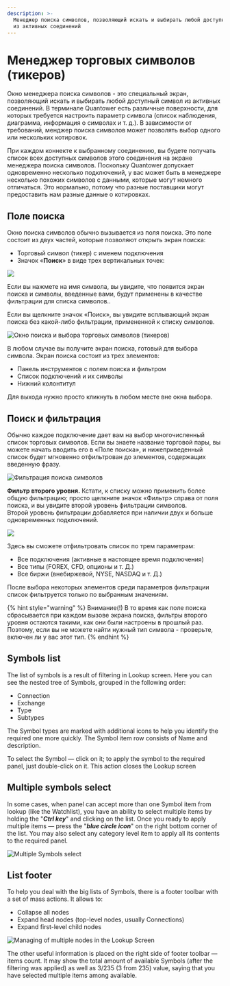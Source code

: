 ```yaml
---
description: >-
  Менеджер поиска символов, позволяющий искать и выбирать любой доступный символ
  из активных соединений
---
```


# Менеджер торговых символов \(тикеров\)

Окно менеджера поиска символов - это специальный экран, позволяющий искать и выбирать любой доступный символ из активных соединений. В терминале Quantower есть различные поверхности, для которых требуется настроить параметр символа \(список наблюдения, диаграмма, информация о символах и т. д.\). В зависимости от требований, менджер поиска символов может позволять выбор одного или нескольких котировок.

При каждом коннекте к выбранному соединению, вы будете получать список всех доступных символов этого соединения на экране менеджера поиска символов. Поскольку Quantower допускает одновременно несколько подключений, у вас может быть в менеджере несколько похожих символов с данными, которые могут немного отличаться. Это нормально, потому что разные поставщики могут предоставить нам разные данные о котировках.

## Поле поиска

Окно поиска символов обычно вызывается из поля поиска. Это поле состоит из двух частей, которые позволяют открыть экран поиска:

* Торговый символ \(тикер\) с именем подключения
* Значок «**Поиск**» в виде трех вертикальных точек:

![](../.gitbook/assets/pole-poisk-simvolov.png)

Если вы нажмете на имя символа, вы увидите, что появится экран поиска и символы, введенные вами, будут применены в качестве фильтрации для списка символов..

Если вы щелкните значок «Поиск», вы увидите всплывающий экран поиска без какой-либо фильтрации, примененной к списку символов.

![&#x41E;&#x43A;&#x43D;&#x43E; &#x43F;&#x43E;&#x438;&#x441;&#x43A;&#x430; &#x438; &#x432;&#x44B;&#x431;&#x43E;&#x440;&#x430; &#x442;&#x43E;&#x440;&#x433;&#x43E;&#x432;&#x44B;&#x445; &#x441;&#x438;&#x43C;&#x432;&#x43E;&#x43B;&#x43E;&#x432; \(&#x442;&#x438;&#x43A;&#x435;&#x440;&#x43E;&#x432;\)](../.gitbook/assets/symbol-lookup-screen.png)

В любом случае вы получите экран поиска, готовый для выбора символа. Экран поиска состоит из трех элементов:

* Панель инструментов с полем поиска и фильтром
* Список подключений и их символы
* Нижний колонтитул

Для выхода нужно просто кликнуть в любом месте вне окна выбора.

## Поиск и фильтрация

Обычно каждое подключение дает вам на выбор многочисленный список торговых символов. Если вы знаете название торговой пары, вы можете начать вводить его в «Поле поиска», и нижеприведенный список будет мгновенно отфильтрован до элементов, содержащих введенную фразу.

![&#x424;&#x438;&#x43B;&#x44C;&#x442;&#x440;&#x430;&#x446;&#x438;&#x44F; &#x43F;&#x43E;&#x438;&#x441;&#x43A;&#x430; &#x441;&#x438;&#x43C;&#x432;&#x43E;&#x43B;&#x43E;&#x432;](../.gitbook/assets/lookupfiltered.png)

**Фильтр второго уровня.** Кстати, к списку можно применить более общую фильтрацию; просто щелкните значок «Фильтр» справа от поля поиска, и вы увидите второй уровень фильтрации символов.   
Второй уровень фильтрации добавляется при наличии двух и больше одновременных подключений.

![](../.gitbook/assets/filtr-vtorogo-urovnya.png)

Здесь вы сможете отфильтровать список по трем параметрам:

* Все подключения \(активные в настоящее время подключения\)
* Все типы \(FOREX, CFD, опционы и т. Д.\)
* Все биржи \(внебиржевой, NYSE, NASDAQ и т. Д.\)

После выбора некоторых элементов среди параметров фильтрации список фильтруется только по выбранным значениям.

{% hint style="warning" %}
Внимание\(!\) В то время как поле поиска сбрасывается при каждом вызове экрана поиска, фильтры второго уровня остаются такими, как они были настроены в прошлый раз. Поэтому, если вы не можете найти нужный тип символа - проверьте, включен ли у вас этот тип.
{% endhint %}

## Symbols list

The list of symbols is a result of filtering in Lookup screen. Here you can see the nested tree of Symbols, grouped in the following order:

* Connection
* Exchange
* Type
* Subtypes

The Symbol types are marked with additional icons to help you identify the required one more quickly. The Symbol item row consists of Name and description.

To select the Symbol — click on it; to apply the symbol to the required panel, just double-click on it. This action closes the Lookup screen

## Multiple symbols select

In some cases, when panel can accept more than one Symbol item from lookup \(like the Watchlist\), you have an ability to select multiple items by holding the "_**Ctrl key**_" and clicking on the list. Once you ready to apply multiple items — press the "_**blue circle icon**_" on the right bottom corner of the list. You may also select any category level item to apply all its contents to the required panel.

![Multiple Symbols select](../.gitbook/assets/lookupmultiple.png)

## List footer

To help you deal with the big lists of Symbols, there is a footer toolbar with a set of mass actions. It allows to:

* Collapse all nodes
* Expand head nodes \(top-level nodes, usually Connections\)
* Expand first-level child nodes

![Managing of multiple nodes in the Lookup Screen](../.gitbook/assets/collapsing.gif)

The other useful information is placed on the right side of footer toolbar — items count. It may show the total amount of available Symbols \(after the filtering was applied\) as well as 3/235 \(3 from 235\) value, saying that you have selected multiple items among available.


